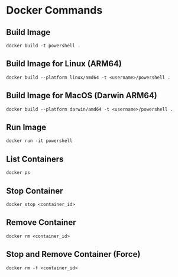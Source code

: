 # Docker Commands

## Build Image
```
docker build -t powershell .
```

## Build Image for Linux (ARM64)
```
docker build --platform linux/amd64 -t <username>/powershell .
```

## Build Image for MacOS (Darwin ARM64)
```
docker build --platform darwin/amd64 -t <username>/powershell .
```

## Run Image
```
docker run -it powershell
```

## List Containers
```
docker ps
```

## Stop Container
```
docker stop <container_id>
```

## Remove Container
```
docker rm <container_id>
```

## Stop and Remove Container (Force)
```
docker rm -f <container_id>
```


